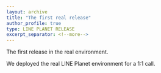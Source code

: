 ```yaml
---
layout: archive
title: "The first real release"
author_profile: true
type: LINE PLANET RELEASE
excerpt_separator: <!--more-->
---
```


The first release in the real environment.

<!--more-->

We deployed the real LINE Planet environment for a 1:1 call.
